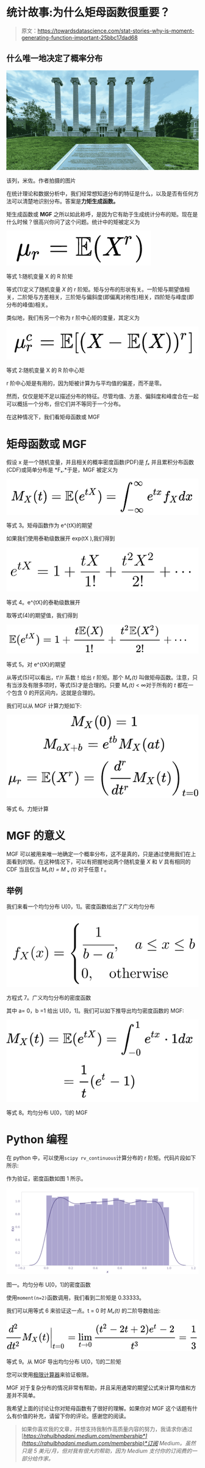 # 统计故事:为什么矩母函数很重要？

> 原文：<https://towardsdatascience.com/stat-stories-why-is-moment-generating-function-important-25bbc17dad68>

## 什么唯一地决定了概率分布

![](img/3810c209f5c1576377fe0bbfb8e7995e.png)

该列，米佐。作者拍摄的图片

在统计理论和数据分析中，我们经常想知道分布的特征是什么，以及是否有任何方法可以清楚地识别分布。答案是**力矩生成函数。**

矩生成函数或 **MGF** 之所以如此称呼，是因为它有助于生成统计分布的矩。现在是什么时候？很高兴你问了这个问题。统计中的矩被定义为

![](img/5742a354329fe130a62aa8db59a3417a.png)

等式 1:随机变量 X 的 R 阶矩

等式(1)定义了随机变量 *X* 的 r 阶矩。矩与分布的形状有关。一阶矩与期望值相关，二阶矩与方差相关，三阶矩与偏斜度(即偏离对称性)相关，四阶矩与峰度(即分布的峰值)相关。

类似地，我们有另一个称为 r 阶中心矩的度量，其定义为

![](img/474aaeb05eed840e14a1b61739df3bd3.png)

等式 2:随机变量 X 的 R 阶中心矩

r 阶中心矩是有用的，因为矩被计算为与平均值的偏差，而不是零。

然而，仅仅是矩不足以描述分布的特征。尽管均值、方差、偏斜度和峰度合在一起可以概括一个分布，但它们并不等同于一个分布。

在这种情况下，我们看矩母函数或 MGF

# 矩母函数或 MGF

假设 x 是一个随机变量，并且相关的概率密度函数(PDF)是 *fₓ* 并且累积分布函数(CDF)或简单分布是 *Fₓ.*于是，MGF 被定义为

![](img/0e1fe233663a1989e8578f9417c14bf6.png)

等式 3。矩母函数作为 e^{tX}的期望

如果我们使用泰勒级数展开 exp(tX ),我们得到

![](img/c1606f5f001042973f4a9fee0dfd73df.png)

等式 4。e^{tX}的泰勒级数展开

取等式(4)的期望值，我们得到

![](img/a0f12b2f11ea861e57425579a935770b.png)

等式 5。对 e^{tX}的期望

从等式(5)可以看出，tʳ/r 系数！给出 r 阶矩。那个 *Mₓ(t)* 叫做矩母函数。注意，只有当涉及有限多项时，等式(5)才是合理的。只要 *Mₓ(t)* < ∞对于所有的 *t* 都在一个包含 0 的开区间内，这就是合理的。

我们可以从 MGF 计算力矩如下:

![](img/bba285dc1db1668c14c6b4991ece47c6.png)

等式 6。力矩计算

# MGF 的意义

MGF 可以被用来唯一地确定一个概率分布，这不是真的，只是通过使用我们在上面看到的矩。在这种情况下，可以有把握地说两个随机变量 *X* 和 *V* 具有相同的 CDF 当且仅当 *Mₓ(t) = M* ᵥ *(t)* 对于任意 *t* 。

</stat-stories-variable-transformation-to-generate-new-distributions-d4607cb32c30>  

## **举例**

我们来看一个均匀分布 U[0，1]。密度函数给出了广义均匀分布

![](img/d166e9b771183cb06eda9b3d02cb785a.png)

方程式 7。广义均匀分布的密度函数

其中 a= 0，b =1 给出 U[0，1]。我们可以如下推导出均匀密度函数的 MGF:

![](img/60c52366bef168d399226c03dc1fda16.png)

等式 8。均匀分布 U[0，1]的 MGF

# Python 编程

在 python 中，可以使用`scipy rv_continuous`计算分布的 r 阶矩。代码片段如下所示:

作为验证，密度函数如图 1 所示。

![](img/a321b0af4dc4c56898dbf7ba4a2012a8.png)

图一。均匀分布 U[0，1]的密度函数

使用`moment(n=2)`函数调用，我们看到二阶矩是 0.33333。

我们可以用等式 6 来验证这一点。t = 0 时 *Mₓ(t)* 的二阶导数给出:

![](img/1b8ddea8282d3aeb2040bf26903a5ec2.png)

等式 9。从 MGF 导出均匀分布 U[0，1]的二阶矩

您可以使用[极限计算器](https://www.symbolab.com/solver/limit-calculator)来验证极限。

MGF 对于复杂分布的情况非常有帮助，并且采用通常的期望公式来计算均值和方差并不简单。

我希望上面的讨论让你对矩母函数有了很好的理解。如果你对 MGF 这个话题有什么有价值的补充，请留下你的评论。感谢您的阅读。

> 如果你喜欢我的文章，并想支持我制作高质量内容的努力，我请求你通过[*https://rahulbhadani.medium.com/membership*](https://rahulbhadani.medium.com/membership)*订阅 Medium。虽然只是 5 美元/月，但对我有很大的帮助，因为 Medium 支付你的订阅费的一部分给作家。*